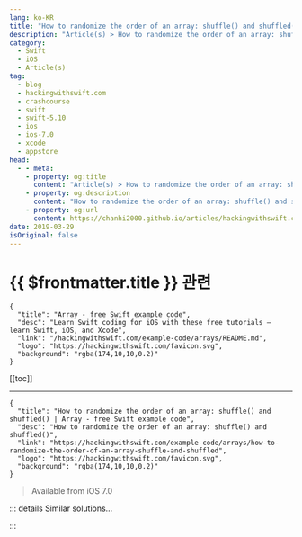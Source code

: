 ```yaml
---
lang: ko-KR
title: "How to randomize the order of an array: shuffle() and shuffled()"
description: "Article(s) > How to randomize the order of an array: shuffle() and shuffled()"
category:
  - Swift
  - iOS
  - Article(s)
tag: 
  - blog
  - hackingwithswift.com
  - crashcourse
  - swift
  - swift-5.10
  - ios
  - ios-7.0
  - xcode
  - appstore
head:
  - - meta:
    - property: og:title
      content: "Article(s) > How to randomize the order of an array: shuffle() and shuffled()"
    - property: og:description
      content: "How to randomize the order of an array: shuffle() and shuffled()"
    - property: og:url
      content: https://chanhi2000.github.io/articles/hackingwithswift.com/example-code/arrays/how-to-randomize-the-order-of-an-array-shuffle-and-shuffled.html
date: 2019-03-29
isOriginal: false
---
```


# {{ $frontmatter.title }} 관련

```component VPCard
{
  "title": "Array - free Swift example code",
  "desc": "Learn Swift coding for iOS with these free tutorials – learn Swift, iOS, and Xcode",
  "link": "/hackingwithswift.com/example-code/arrays/README.md",
  "logo": "https://hackingwithswift.com/favicon.svg",
  "background": "rgba(174,10,10,0.2)"
}
```

[[toc]]

---

```component VPCard
{
  "title": "How to randomize the order of an array: shuffle() and shuffled() | Array - free Swift example code",
  "desc": "How to randomize the order of an array: shuffle() and shuffled()",
  "link": "https://hackingwithswift.com/example-code/arrays/how-to-randomize-the-order-of-an-array-shuffle-and-shuffled",
  "logo": "https://hackingwithswift.com/favicon.svg",
  "background": "rgba(174,10,10,0.2)"
}
```

> Available from iOS 7.0

<!-- TODO: 작성 -->

<!-- 
Swift has built-in methods for shuffling arrays: `shuffle()` and `shuffled()`, depending on whether you want the shuffling to happen in place or not.

For example:

```swift
var albums = ["Red", "1989", "Reputation"]

// shuffle in place
albums.shuffle()

// get a shuffled array back
let shuffled = albums.shuffled()
```

-->

::: details Similar solutions…

<!--
/example-code/arrays/how-to-shuffle-an-array-using-arc4random-uniform">How to shuffle an array using arc4random_uniform() 
/quick-start/swiftui/swiftui-tips-and-tricks">SwiftUI tips and tricks 
/quick-start/swiftui/all-swiftui-property-wrappers-explained-and-compared">All SwiftUI property wrappers explained and compared 
/example-code/uikit/how-to-create-live-playgrounds-in-xcode">How to create live playgrounds in Xcode 
/quick-start/swiftui/adding-items-to-an-order-with-environmentobject">Adding items to an order with @EnvironmentObject</a>
-->

:::

